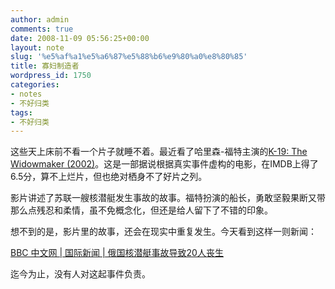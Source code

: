 ```yaml
---
author: admin
comments: true
date: 2008-11-09 05:56:25+00:00
layout: note
slug: '%e5%af%a1%e5%a6%87%e5%88%b6%e9%80%a0%e8%80%85'
title: 寡妇制造者
wordpress_id: 1750
categories:
- notes
- 不好归类
tags:
- 不好归类
---
```


这些天上床前不看一个片子就睡不着。最近看了哈里森-福特主演的[K-19: The Widowmaker (2002)](http://www.imdb.com/title/tt0267626/)。这是一部据说根据真实事件虚构的电影，在IMDB上得了6.5分，算不上烂片，但也绝对栖身不了好片之列。  
  
影片讲述了苏联一艘核潜艇发生事故的故事。福特扮演的船长，勇敢坚毅果断又带那么点残忍和柔情，虽不免概念化，但还是给人留下了不错的印象。  
  
想不到的是，影片里的故事，还会在现实中重复发生。今天看到这样一则新闻：  
  
[BBC 中文网 | 国际新闻 | 俄国核潜艇事故导致20人丧生](http://news.bbc.co.uk/chinese/simp/hi/newsid_7710000/newsid_7718100/7718164.stm)  
  
迄今为止，没有人对这起事件负责。  


<blockquote></blockquote>

<blockquote></blockquote>
